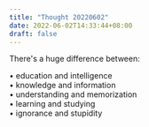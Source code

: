 ```yaml
---
title: "Thought 20220602"
date: 2022-06-02T14:33:44+08:00
draft: false
---
```

There's a huge difference between:    

• education and intelligence  
• knowledge and information  
• understanding and memorization  
• learning and studying  
• ignorance and stupidity  
